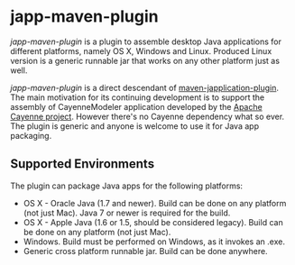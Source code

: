 japp-maven-plugin
=================

_japp-maven-plugin_ is a plugin to assemble desktop Java applications for different platforms, namely OS X, Windows and Linux. Produced Linux version is a generic runnable jar that works on any other platform just as well.

_japp-maven-plugin_ is a direct descendant of [maven-japplication-plugin](http://wiki.wocommunity.org/display/WOL/maven-japplication-plugin). The main motivation for its continuing development is to support the assembly of CayenneModeler application developed by the [Apache Cayenne project](http://cayenne.apache.org/). However there's no Cayenne dependency what so ever. The plugin is generic and anyone is welcome to use it for Java app packaging.

Supported Environments
----------------------

The plugin can package Java apps for the following platforms:

* OS X - Oracle Java (1.7 and newer). Build can be done on any platform (not just Mac). Java 7 or newer is required for the build.
* OS X - Apple Java (1.6 or 1.5, should be considered legacy). Build can be done on any platform (not just Mac). 
* Windows. Build must be performed on Windows, as it invokes an .exe.
* Generic cross platform runnable jar. Build can be done anywhere.
